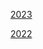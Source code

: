 [2023](https://r3dbabyvamp.github.io/Paula-s-Website/Years/2023/index)

[2022](https://r3dbabyvamp.github.io/Paula-s-Website/Years/2022/index)
